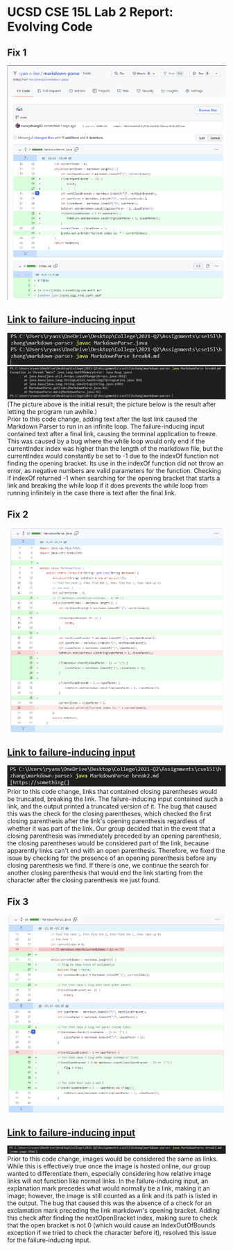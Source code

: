 UCSD CSE 15L Lab 2 Report: Evolving Code
========================================

## Fix 1  

![code-change-1](assets/images/lab2/fix1.png)  
## [Link to failure-inducing input](https://raw.githubusercontent.com/ryan-s-lee/markdown-parse/main/break4.md)  
![failure symptom](assets/images/lab2/issue1.png)  
![later failure symptom](assets/images/lab2/issue1-1.png)  
(The picture above is the initial result; the picture below is the result after letting the program run awhile.)  
Prior to this code change, adding text after the last link caused the Markdown Parser to run in an infinite loop. The failure-inducing input contained text after a final link, causing the terminal application to freeze. This was caused by a bug where the while loop would only end if the currentIndex index was higher than the length of the markdown file, but the currentIndex would constantly be set to -1 due to the indexOf function not finding the opening bracket. Its use in the indexOf function did not throw an error, as negative numbers are valid parameters for the function. Checking if indexOf returned -1 when searching for the opening bracket that starts a link and breaking the while loop if it does prevents the while loop from running infinitely in the case there is text after the final link. 

## Fix 2  

![code-change-1](assets/images/lab2/fix2.png)  
## [Link to failure-inducing input](https://github.com/ryan-s-lee/markdown-parse/blob/main/break2.md)  
![failure symptom](assets/images/lab2/issue2.png)  
Prior to this code change, links that contained closing parentheses would be truncated, breaking the link. The failure-inducing input contained such a link, and the output printed a truncated version of it. The bug that caused this was the check for the closing parentheses, which checked the first closing parenthesis after the link's opening parenthesis regardless of whether it was part of the link. Our group decided that in the event that a closing parenthesis was immediately preceded by an opening parenthesis, the closing parentheses would be considered part of the link, because apparently links can't end with an open parenthesis. Therefore, we fixed the issue by checking for the presence of an opening parenthesis before any closing parenthesis we find. If there is one, we continue the search for another closing parenthesis that would end the link starting from the character after the closing parenthesis we just found. 

## Fix 3  

![code-change-1](assets/images/lab2/fix3.png)  
## [Link to failure-inducing input](https://github.com/ryan-s-lee/markdown-parse/blob/main/break3.md)  
![failure symptom](assets/images/lab2/issue3.png)  
Prior to this code change, images would be considered the same as links. While this is effectively true once the image is hosted online, our group wanted to differentiate them, especially considering how relative image links will not function like normal links. In the failure-inducing input, an explanation mark precedes what would normally be a link, making it an image; however, the image is still counted as a link and its path is listed in the output. The bug that caused this was the absence of a check for an exclamation mark preceding the link markdown's opening bracket. Adding this check after finding the nextOpenBracket index, making sure to check that the open bracket is not 0 (which would cause an IndexOutOfBounds exception if we tried to check the character before it), resolved this issue for the failure-inducing input. 